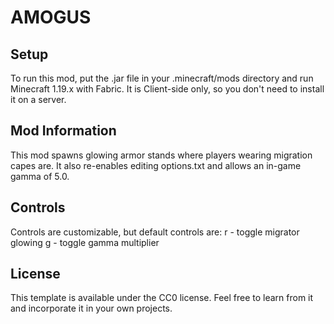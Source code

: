 # AMOGUS

## Setup

To run this mod, put the .jar file in your .minecraft/mods directory and run Minecraft 1.19.x with Fabric.
It is Client-side only, so you don't need to install it on a server.

## Mod Information

This mod spawns glowing armor stands where players wearing migration capes are.
It also re-enables editing options.txt and allows an in-game gamma of 5.0.

## Controls

Controls are customizable, but default controls are:
r - toggle migrator glowing
g - toggle gamma multiplier

## License

This template is available under the CC0 license. Feel free to learn from it and incorporate it in your own projects.
